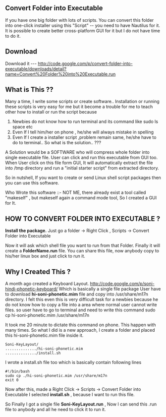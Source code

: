## Convert Folder into Executable ##

If you have one big folder with lots of scripts. You can convert this folder into one-click installer using this "Script" -- you need to have Nautilus for it. It is possible to create better cross-platform GUI for it but I do not have time to do it.

## Download ##

Download it --- http://code.google.com/p/convert-folder-into-executable/downloads/detail?name=Convert%20Folder%20into%20Executable.run

## What is This ?? ##

Many a time, I write some scripts or create software.. Installation or running these scripts is very easy for me but it become a trouble for me to teach other how to install or run the script because
1) Newbies do not know how to run terminal and its command like sudo ls space etc
2) Even If I tell him/her on phone , he/she will always mistake in spelling
3) Even If I create a installer script ,problem remain same, he/she have to do to terminal..
So what is the solution.. ???

A Solution would be a SOFTWARE who will compress whole folder into single executable file. User can click and run this executable from GUI too.  When User click on this file form GUI, It will automatically extract the file into /tmp directory and run a "initial starter script" from extracted directory.

So in nutshell, If you want to create or send Linux shell script packages then you can use this software.

Who Wrote this software ::-  NOT ME, there already exist a tool called  "makeself" , but makeself again a command mode tool, So I created a GUI for It.


## HOW TO CONVERT FOLDER INTO EXECUTABLE ? ##
**Install the package.** Just go a folder -> Right Click , Scripts -> Convert Folder into Executable

Now it will ask which shell file you want to run from that Folder.
Finally it will create a **FolderName.run** file.
You can share this file, now anybody copy to his/her linux box and just click to run it.

## Why I Created This ? ##
A month ago created a Keyboard Layout.  http://code.google.com/p/soni-hindi-phonetic-keyboard/ Which is basically a single file package
User have to download **hi-soni-phonetic.mim** file and copy into /usr/share/m17n directory.
I felt this even this is very difficult task for a newbies because he do not know how to copy a file into a area where normal user cannot write files.
so user have to go to terminal and need to write this command
sudo cp hi-soni-phonetic.mim /usr/share/m17n

It took me 20 minute to dictate this command on phone. This happen with many times.
So what I did is a new approach,
I create a folder and placed this hi-soni-phonetic.mim file inside it.

```
Soni-KeyLayout/
............../hi-soni-phonetic.mim
............../install.sh
```
I wrote a install.sh file too which is basically contain following lines

```
#!/bin/bash
sudo cp ./hi-soni-phonetic.mim /usr/share/m17n
exit 0
```

Now after this, made a Right Click -> Scripts -> Convert Folder into Executable
I selected **install.sh** , because I want to run this file.

So Finally I got a single file **Soni-KeyLayout.run** , Now I can send this .run file to anybody and all he need to click it to run it.

